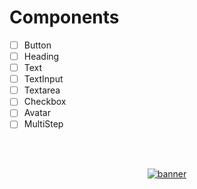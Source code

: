 
# Components

- [ ] Button
- [ ] Heading
- [ ] Text
- [ ] TextInput
- [ ] Textarea
- [ ] Checkbox
- [ ] Avatar
- [ ] MultiStep

<!--START_SECTION:footer-->

<br />
<br />

<p align="center">
  <a href="https://discord.gg/rocketseat" target="_blank">
    <img align="center" src="https://storage.googleapis.com/golden-wind/comunidade/rodape.svg" alt="banner"/>
  </a>
</p>

<!--END_SECTION:footer-->
